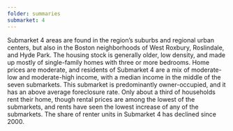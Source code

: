 ```yaml
---
folder: summaries
submarket: 4
---
```

Submarket 4 areas are found in the region’s suburbs and regional urban centers, but also in the Boston neighborhoods of West Roxbury, Roslindale, and Hyde Park. The housing stock is generally older, low density, and made up mostly of single-family homes with three or more bedrooms. Home prices are moderate, and residents of Submarket 4 are a mix of moderate-low and moderate-high income, with a median income in the middle of the seven submarkets. This submarket is predominantly owner-occupied, and it has an above average foreclosure rate. Only about a third of households rent their home, though rental prices are among the lowest of the submarkets, and rents have seen the lowest increase of any of the submarkets. The share of renter units in Submarket 4 has declined since 2000.